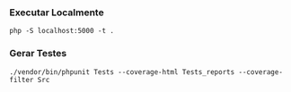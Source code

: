 ### Executar Localmente
`php -S localhost:5000 -t .`

### Gerar Testes
`./vendor/bin/phpunit Tests --coverage-html Tests_reports --coverage-filter Src`